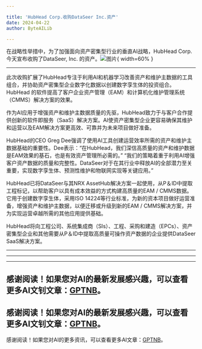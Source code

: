 ```yaml
---

title: 'HubHead Corp.收购DataSeer Inc.资产'
date: 2024-04-22
author: ByteAILib

---
```


在战略性举措中，为了加强面向资产密集型行业的垂直AI战略，HubHead Corp. 今天宣布收购了DataSeer, Inc. 的资产。![图片](https://ai-techpark.com/wp-content/uploads/2024/04/HubHead-960x540.jpg){ width=60% }

---
此次收购扩展了HubHead专注于利用AI和机器学习改善资产和维护主数据的工具组合，并协助资产密集型企业数字化数据以创建数字孪生体的投资组合。HubHead 的软件提高了客户企业资产管理（EAM）和计算机化维护管理系统（CMMS）解决方案的效果。

作为AI应用于增强资产和维护主数据质量的先驱，HubHead致力于与客户合作提供创新的软件即服务（SaaS）解决方案。AI使资产密集型企业更容易确保其维护和运营以及EAM解决方案更高效、可靠并为未来项目做好准备。

HubHead的CEO Greg Dee强调了使用AI工具创建运营效率所需的资产和维护主数据基础的重要性。Dee表示：“在HubHead，我们深信高质量的资产和维护数据是EAM效果的基石，也是有效资产管理所必需的。” “我们的策略着重于利用AI增强客户资产数据的质量和完整性。DataSeer对于在其行业中释放AI的全部潜力至关重要，实现数字孪生体、预测性维护和物联网实现等关键应用。”

HubHead已将DataSeer与其NRX AssetHub解决方案一起使用，从P＆ID中提取工程标记，以帮助客户以具有成本效益的方式构建高质量的EAM / CMMS数据。它用于创建数字孪生体，采用ISO 14224等行业标准，为新的资本项目做好运营准备，增强资产和维护主数据，以便迁移或升级到新的EAM / CMMS解决方案，并为实现运营卓越所需的其他应用提供基础。

HubHead将向工程公司、系统集成商（SIs）、工程、采购和建造（EPCs）、资产密集型企业和其他需要从P＆ID中提取高质量可操作资产数据的企业提供DataSeer SaaS解决方案。

---
---

---
感谢阅读！如果您对AI的最新发展感兴趣，可以查看更多AI文钊文章：[GPTNB](https://gptnb.com)。
---
感谢阅读！如果您对AI的最新发展感兴趣，可以查看更多AI文钊文章：[GPTNB](https://gptnb.com)。
---
感谢阅读！如果您对AI的更多资讯，可以查看更多AI文章：[GPTNB](https://gptnb.com)。